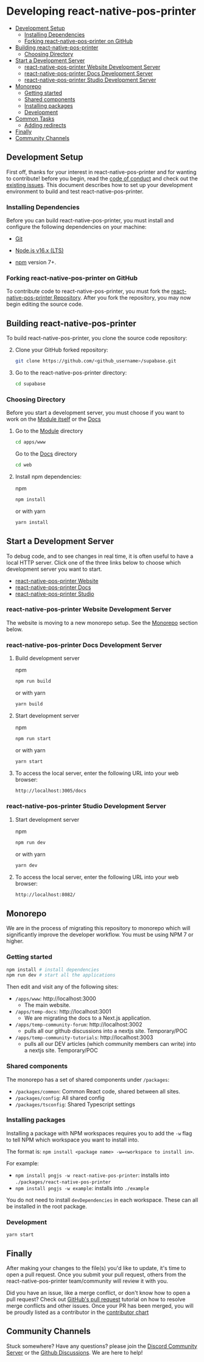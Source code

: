 # Developing react-native-pos-printer

- [Development Setup](#development-setup)
  - [Installing Dependencies](#installing-dependencies)
  - [Forking react-native-pos-printer on GitHub](#forking-supabase-on-github)
- [Building react-native-pos-printer](#building-supabase)
  - [Choosing Directory](#choosing-directory)
- [Start a Development Server](#start-a-development-server)
  - [react-native-pos-printer Website Development Server](#supabase-website-development-server)
  - [react-native-pos-printer Docs Development Server](#supabase-docs-development-server)
  - [react-native-pos-printer Studio Development Server](#supabase-studio-development-server)
- [Monorepo](#monorepo)
  - [Getting started](#getting-started)
  - [Shared components](#shared-components)
  - [Installing packages](#installing-packages)
  - [Development](#development)
- [Common Tasks](#common-tasks)
  - [Adding redirects](#adding-redirects)
- [Finally](#finally)
- [Community Channels](#community-channels)

## Development Setup

First off, thanks for your interest in react-native-pos-printer and for wanting to contribute! before you begin, read the
[code of conduct](./CODE_OF_CONDUCT.md) and check out the
[existing issues](https://github.com/gzero1/react-native-pos-printer/issues).
This document describes how to set up your development environment to build and test react-native-pos-printer.

### Installing Dependencies

Before you can build react-native-pos-printer, you must install and configure the following dependencies on your
machine:

- [Git](http://git-scm.com/)

- [Node.js v16.x (LTS)](http://nodejs.org)

- [npm](https://www.npmjs.com/) version 7+.

### Forking react-native-pos-printer on GitHub

To contribute code to react-native-pos-printer, you must fork the [react-native-pos-printer Repository](https://github.com/gzero1/react-native-pos-printer). After you fork the repository, you may now begin editing the source code.

## Building react-native-pos-printer

To build react-native-pos-printer, you clone the source code repository:

2. Clone your GitHub forked repository:

   ```sh
   git clone https://github.com/<github_username>/supabase.git
   ```

3. Go to the react-native-pos-printer directory:
   ```sh
   cd supabase
   ```

### Choosing Directory

Before you start a development server, you must choose if you want to work on the [Module itself](https://react-native-pos-printer.github.io) or the [Docs](https://react-native-pos-printer.github.io/docs)

1. Go to the [Module](https://react-native-pos-printer.github.io) directory

   ```sh
   cd apps/www
   ```

   Go to the [Docs](https://react-native-pos-printer.github.io/docs) directory

   ```sh
   cd web
   ```

2. Install npm dependencies:

   npm

   ```sh
   npm install
   ```

   or with yarn

   ```sh
   yarn install
   ```

## Start a Development Server

To debug code, and to see changes in real time, it is often useful to have a local HTTP server. Click one of the three links below to choose which development server you want to start.

- [react-native-pos-printer Website](#react-native-pos-printer-Website-Development-Server)
- [react-native-pos-printer Docs](#react-native-pos-printer-Docs-Development-Server)
- [react-native-pos-printer Studio](#react-native-pos-printer-Studio-Development-Server)

### react-native-pos-printer Website Development Server

The website is moving to a new monorepo setup. See the [Monorepo](#monorepo) section below.

### react-native-pos-printer Docs Development Server

1. Build development server

   npm

   ```sh
   npm run build
   ```

   or with yarn

   ```sh
   yarn build

   ```

2. Start development server

   npm

   ```sh
   npm run start
   ```

   or with yarn

   ```sh
   yarn start
   ```

3. To access the local server, enter the following URL into your web browser:

   ```sh
   http://localhost:3005/docs
   ```

### react-native-pos-printer Studio Development Server

1. Start development server

   npm

   ```sh
   npm run dev
   ```

   or with yarn

   ```sh
   yarn dev
   ```

2. To access the local server, enter the following URL into your web browser:

   ```sh
   http://localhost:8082/
   ```

## Monorepo

We are in the process of migrating this repository to monorepo which will significantly improve the developer workflow.
You must be using NPM 7 or higher.

### Getting started

```sh
npm install # install dependencies
npm run dev # start all the applications
```

Then edit and visit any of the following sites:

- `/apps/www`: http://localhost:3000
  - The main website.
- `/apps/temp-docs`: http://localhost:3001
  - We are migrating the docs to a Next.js application.
- `/apps/temp-community-forum`: http://localhost:3002
  - pulls all our github discussions into a nextjs site. Temporary/POC
- `/apps/temp-community-tutorials`: http://localhost:3003
  - pulls all our DEV articles (which community members can write) into a nextjs site. Temporary/POC

### Shared components

The monorepo has a set of shared components under `/packages`:

- `/packages/common`: Common React code, shared between all sites.
- `/packages/config`: All shared config
- `/packages/tsconfig`: Shared Typescript settings

### Installing packages

Installing a package with NPM workspaces requires you to add the `-w` flag to tell NPM which workspace you want to install into.

The format is: `npm install <package name> -w=<workspace to install in>`.

For example:

- `npm install pngjs -w react-native-pos-printer`: installs into `./packages/react-native-pos-printer`
- `npm install pngjs -w example`: installs into `./example`

You do not need to install `devDependencies` in each workspace. These can all be installed in the root package.

### Development

`yarn start`

## Finally

After making your changes to the file(s) you'd like to update, it's time to open a pull request. Once you submit your pull request, others from the react-native-pos-printer team/community will review it with you.

Did you have an issue, like a merge conflict, or don't know how to open a pull request? Check out [GitHub's pull request](https://docs.github.com/en/pull-requests/collaborating-with-pull-requests) tutorial on how to resolve merge conflicts and other issues. Once your PR has been merged, you will be proudly listed as a contributor in the [contributor chart](https://github.com/gzero1/react-native-pos-printer/supabase/graphs/contributors)

## Community Channels

Stuck somewhere? Have any questions? please join the [Discord Community Server](https://discord.supabase.com/) or the [Github Discussions](https://github.com/gzero1/react-native-pos-printer/supabase/discussions). We are here to help!
